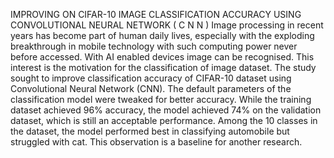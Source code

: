 IMPROVING ON CIFAR-10 IMAGE CLASSIFICATION 
ACCURACY USING CONVOLUTIONAL NEURAL NETWORK
( C N N )
Image processing in recent years has become part of human daily lives, especially with the 
exploding breakthrough in mobile technology with such computing power never before accessed. With 
AI enabled devices image can be recognised. This interest is the motivation for the classification of 
image dataset. The study sought to improve classification accuracy of CIFAR-10 dataset using 
Convolutional Neural Network (CNN). The default parameters of the classification model were tweaked 
for better accuracy. While the training dataset achieved 96% accuracy, the model achieved 74% on the 
validation dataset, which is still an acceptable performance. Among the 10 classes in the dataset, the 
model performed best in classifying automobile but struggled with cat. This observation is a baseline 
for another research.
